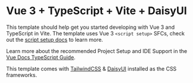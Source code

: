 # Vue 3 + TypeScript + Vite + DaisyUI

This template should help get you started developing with Vue 3 and TypeScript in Vite. The template uses Vue 3 `<script setup>` SFCs, check out the [script setup docs](https://v3.vuejs.org/api/sfc-script-setup.html#sfc-script-setup) to learn more.

Learn more about the recommended Project Setup and IDE Support in the [Vue Docs TypeScript Guide](https://vuejs.org/guide/typescript/overview.html#project-setup).

This template comes with [TailwindCSS](https://tailwindcss.com/) & [DaisyUI](https://daisyui.com/) installed as the CSS frameworks.
